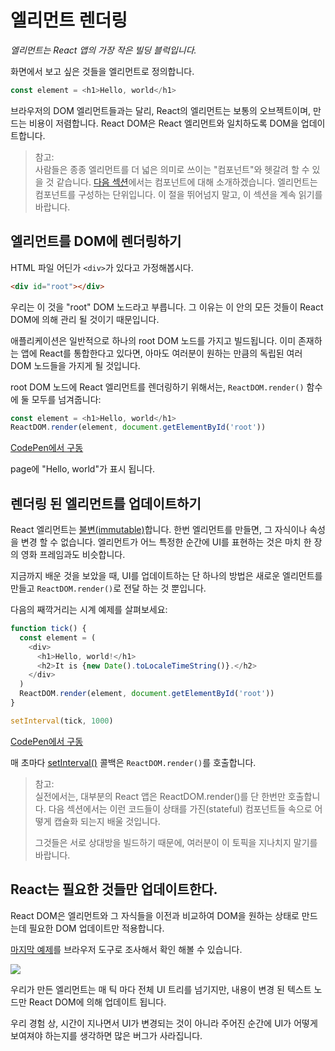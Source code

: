 # 엘리먼트 렌더링
*엘리먼트는 React 앱의 가장 작은 빌딩 블럭입니다.*

화면에서 보고 싶은 것들을 엘리먼트로 정의합니다.
```javascript
const element = <h1>Hello, world</h1>
```
브라우저의 DOM 엘리먼트들과는 달리, React의 엘리먼트는 보통의 오브젝트이며, 만드는 비용이 저렴합니다. React DOM은 React 엘리먼트와 일치하도록 DOM을 업데이트합니다.
> 참고:<br />
사람들은 종종 엘리먼트를 더 넓은 의미로 쓰이는 "컴포넌트"와 헷갈려 할 수 있을 것 같습니다. [다음 섹션]([quick-start]-components-and-props.md)에서는 컴포넌트에 대해 소개하겠습니다. 엘리먼트는 컴포넌트를 구성하는 단위입니다. 이 절을 뛰어넘지 말고, 이 섹션을 계속 읽기를 바랍니다.
## 엘리먼트를 DOM에 렌더링하기
HTML 파일 어딘가 `<div>`가 있다고 가정해봅시다.
```html
<div id="root"></div>
```
우리는 이 것을 "root" DOM 노드라고 부릅니다. 그 이유는 이 안의 모든 것들이 React DOM에 의해 관리 될 것이기 때문입니다.

애플리케이션은 일반적으로 하나의 root DOM 노드를 가지고 빌드됩니다. 이미 존재하는 앱에 React를 통합한다고 있다면, 아마도 여러분이 원하는 만큼의 독립된 여러 DOM 노드들을 가지게 될 것입니다.

root DOM 노드에 React 엘리먼트를 렌더링하기 위해서는, `ReactDOM.render()` 함수에 둘 모두를 넘겨줍니다:
```javascript
const element = <h1>Hello, world</h1>
ReactDOM.render(element, document.getElementById('root'))
```
[CodePen에서 구동](https://reactjs.org/redirect-to-codepen/rendering-elements/render-an-element)

page에 "Hello, world"가 표시 됩니다.
## 렌더링 된 엘리먼트를 업데이트하기
React 엘리먼트는 [불변(immutable)](https://en.wikipedia.org/wiki/Immutable_object)합니다. 한번 엘리먼트를 만들면, 그 자식이나 속성을 변경 할 수 없습니다. 엘리먼트가 어느 특정한 순간에 UI를 표현하는 것은 마치 한 장의 영화 프레임과도 비슷합니다.

지금까지 배운 것을 보았을 때, UI를 업데이트하는 단 하나의 방법은 새로운 엘리먼트를 만들고 `ReactDOM.render()`로 전달 하는 것 뿐입니다.

다음의 째깍거리는 시계 예제를 살펴보세요:
```javascript
function tick() {
  const element = (
    <div>
      <h1>Hello, world!</h1>
      <h2>It is {new Date().toLocaleTimeString()}.</h2>
    </div>
  )
  ReactDOM.render(element, document.getElementById('root'))
}

setInterval(tick, 1000)
```
[CodePen에서 구동](https://reactjs.org/redirect-to-codepen/rendering-elements/update-rendered-element)

매 초마다 [setInterval()](https://developer.mozilla.org/en-US/docs/Web/API/WindowTimers/setInterval) 콜백은 `ReactDOM.render()`를 호출합니다.

> 참고:<br />
실전에서는, 대부분의 React 앱은 ReactDOM.render()를 단 한번만 호출합니다. 다음 섹션에서는 이런 코드들이 상태를 가진(stateful) 컴포넌트들 속으로 어떻게 캡슐화 되는지 배울 것입니다.<p />
그것들은 서로 상대방을 빌드하기 때문에, 여러분이 이 토픽을 지나치지 말기를 바랍니다.
## React는 필요한 것들만 업데이트한다.
React DOM은 엘리먼트와 그 자식들을 이전과 비교하여 DOM을 원하는 상태로 만드는데 필요한 DOM 업데이트만 적용합니다.

[마지막 예제](https://reactjs.org/redirect-to-codepen/rendering-elements/update-rendered-element)를 브라우저 도구로 조사해서 확인 해볼 수 있습니다.

<img src=" https://reactjs.org/granular-dom-updates-c158617ed7cc0eac8f58330e49e48224.gif"> 

우리가 만든 엘리먼트는 매 틱 마다 전체 UI 트리를 넘기지만, 내용이 변경 된 텍스트 노드만 React DOM에 의해 업데이트 됩니다.

우리 경험 상, 시간이 지나면서 UI가 변경되는 것이 아니라 주어진 순간에 UI가 어떻게 보여져야 하는지를 생각하면 많은 버그가 사라집니다.